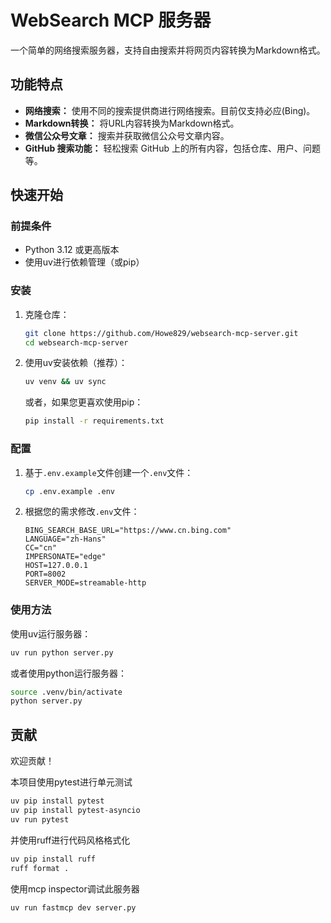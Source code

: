 # WebSearch MCP 服务器

一个简单的网络搜索服务器，支持自由搜索并将网页内容转换为Markdown格式。

## 功能特点

-   **网络搜索：** 使用不同的搜索提供商进行网络搜索。目前仅支持必应(Bing)。
-   **Markdown转换：** 将URL内容转换为Markdown格式。
-   **微信公众号文章：** 搜索并获取微信公众号文章内容。
-   **GitHub 搜索功能：** 轻松搜索 GitHub 上的所有内容，包括仓库、用户、问题等。

## 快速开始

### 前提条件

-   Python 3.12 或更高版本
-   使用uv进行依赖管理（或pip）

### 安装

1.  克隆仓库：

    ```bash
    git clone https://github.com/Howe829/websearch-mcp-server.git
    cd websearch-mcp-server
    ```

2.  使用uv安装依赖（推荐）：

    ```bash
    uv venv && uv sync
    ```

    或者，如果您更喜欢使用pip：

    ```bash
    pip install -r requirements.txt
    ```

### 配置

1.  基于`.env.example`文件创建一个`.env`文件：

    ```bash
    cp .env.example .env
    ```

2.  根据您的需求修改`.env`文件：

    ```
    BING_SEARCH_BASE_URL="https://www.cn.bing.com"
    LANGUAGE="zh-Hans"
    CC="cn"
    IMPERSONATE="edge"
    HOST=127.0.0.1
    PORT=8002
    SERVER_MODE=streamable-http
    ```

### 使用方法

使用uv运行服务器：

```bash
uv run python server.py
```

或者使用python运行服务器：

```bash
source .venv/bin/activate
python server.py
```

## 贡献
欢迎贡献！

本项目使用pytest进行单元测试
```bash
uv pip install pytest
uv pip install pytest-asyncio
uv run pytest
```

并使用ruff进行代码风格格式化
```bash
uv pip install ruff
ruff format .
```

使用mcp inspector调试此服务器
```bash
uv run fastmcp dev server.py
```

